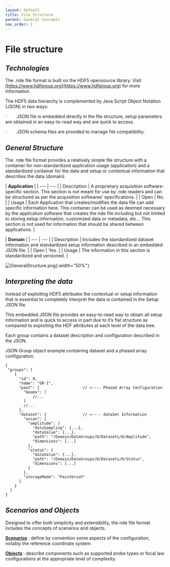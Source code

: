```yaml
---
layout: default
title: File Structure
parent: General Concepts
nav_order: 1
---
```


# File structure

## *Technologies*

The .nde file format is built on the HDF5 opensource library. Visit
[https://www.hdfgroup.org](https://www.hdfgroup.org) for more information.

The HDF5 data hierarchy is complemented by Java Script Object Notation (JSON) in two
ways:

·        JSON file is embedded directly in the file structure, setup parameters are obtained
in an easy-to-read way and are quick to access.

·        JSON schema files are provided to manage file compatibility.

## *General Structure*

The .nde file format provides a relatively simple file structure with a container for
non-standardized application usage (application) and a standardized container
for the data and setup or contextual information that describes the data
(domain).

| **Application** |
| --- | --- |
| Description      | A proprietary acquisition software-specific section. This section is not meant for use by .nde readers and can be structured as per the acquisition softwares’ specifications.                                                                                                                                                                                              |
| Open             | No.                                                                                                                                                                                                                                                                                                                                                                         |
| Usage            | Each Application that creates/modifies the data file can add specific information here. This container can be used as deemed necessary by the application software that creates the nde file including but not limited to storing setup information, customized data or metadata, etc… This section is not used for information that should be shared between applications. |

| **Domain** |
| --- | --- |
| Description      | Includes the standardized dataset information and standardized setup information described in an embedded JSON file. |
| Open             | Yes. |
| Usage            | The information in this section is standardized and versioned. |

![GeneralStructure.png](/NDE_Open_File_Format/assets/images/general-concepts/GeneralStructure.png){:width="50%"}

## *Interpreting the data*

Instead of exploiting
HDF5 attributes the contextual or setup information that is essential to
completely interpret the data is contained in the Setup JSON file.

This embedded JSON file provides an easy-to-read way to obtain all setup information
and is quick to access in part due to it’s flat structure as compared to exploiting
the HDF attributes at each level of the data tree.

Each group contains a dataset description and configuration described in the JSON.

JSON Group object example containing dataset and a phased array configuration.

```text
{
 "groups": [
    {
      "id": 0,
      "name": "GR-1",
      "paut": {                   // <---- Phased Array Configuration
        "beams": [
            //...
        ]        
        //...
      },
      "dataset": {                // <---- dataSet Information
        "ascan": {
          "amplitude": {
            "dataSampling": {...},
            "dataValue": {...},
            "path": "/Domain/DataGroups/0/Datasets/0/Amplitude",
            "dimensions": [...]
          },
          "status": {
            "dataValue": {...},
            "path": "/Domain/DataGroups/0/Datasets/0/Status",
            "dimensions": [...]
          }
        },
        "storageMode": "Paintbrush"
      }
    }
  ]
}
```

## *Scenarios and Objects*

Designed to offer both simplicity and extensibility, the nde file format includes the
concepts of scenarios and objects.

[**Scenarios**](/NDE_Open_File_Format/docs/general-concepts/scenarios.html) : define by convention some aspects of the
configuration, notably the reference coordinate system.

[**Objects**](/NDE_Open_File_Format/docs/general-concepts/objects/objects.html) : describe components such as supported probe
types or focal law configurations at the appropriate level of complexity.
